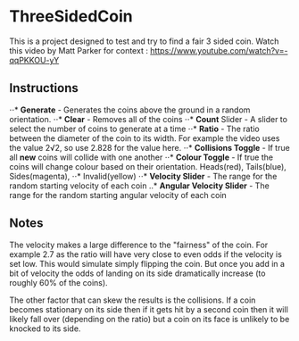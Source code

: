 # ThreeSidedCoin

This is a project designed to test and try to find a fair 3 sided coin.
Watch this video by Matt Parker for context : https://www.youtube.com/watch?v=-qqPKKOU-yY

## Instructions
⋅⋅* **Generate** - Generates the coins above the ground in a random orientation.
⋅⋅* **Clear** - Removes all of the coins
⋅⋅* **Count** Slider - A slider to select the number of coins to generate at a time
⋅⋅* **Ratio** - The ratio between the diameter of the coin to its width. For example the video uses the value 2√2, so use 2.828 for the value here.
⋅⋅* **Collisions Toggle** - If true all **new** coins will collide with one another
⋅⋅* **Colour Toggle** - If true the coins will change colour based on their orientation. Heads(red), Tails(blue), Sides(magenta), ⋅⋅* Invalid(yellow)
⋅⋅* **Velocity Slider** - The range for the random starting velocity of each coin
..* **Angular Velocity Slider** - The range for the random starting angular velocity of each coin

## Notes
The velocity makes a large difference to the "fairness" of the coin. For example 2.7 as the ratio will have very close to even odds if the velocity is set low. This would simulate simply flipping the coin. But once you add in a bit of velocity the odds of landing on its side dramatically increase (to roughly 60% of the coins).

The other factor that can skew the results is the collisions. If a coin becomes stationary on its side then if it gets hit by a second coin then it will likely fall over (depending on the ratio) but a coin on its face is unlikely to be knocked to its side.
